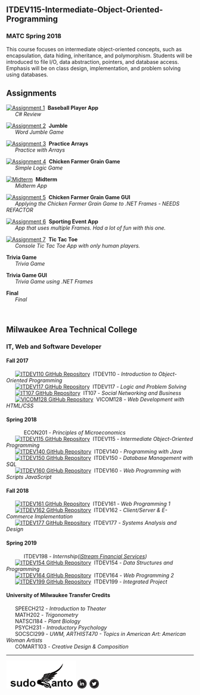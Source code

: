 ITDEV115-Intermediate-Object-Oriented-Programming
------
### MATC Spring 2018

This course focuses on intermediate object-oriented concepts, such as encapsulation, data hiding, inheritance, and polymorphism.  Students will be introduced to file I/O, data abstraction, pointers, and database access.  Emphasis will be on class design, implementation, and problem solving using databases.

Assignments
------

[<img src="https://github.com/favicon.ico" alt="Assignment 1" width="18" height="18">](https://github.com/sudoSanto/ITDEV115-Intermediate-Object-Oriented-Programming/tree/master/BaseballPlayerApplication/BaseballPlayerApplication "Assignment 1")&nbsp;
**Baseball Player App**\
&nbsp;&nbsp;&nbsp;&nbsp;&nbsp;&nbsp;*C# Review*

[<img src="https://github.com/favicon.ico" alt="Assignment 2" width="18" height="18">](https://github.com/sudoSanto/ITDEV115-Intermediate-Object-Oriented-Programming/tree/master/JumbleApp/JumbleApp "Assignment 2")&nbsp;
**Jumble**\
&nbsp;&nbsp;&nbsp;&nbsp;&nbsp;&nbsp;*Word Jumble Game*

[<img src="https://github.com/favicon.ico" alt="Assignment 3" width="18" height="18">](https://github.com/sudoSanto/ITDEV115-Intermediate-Object-Oriented-Programming/tree/master/PracticeArrays/PracticeArrays "Assignment 3")&nbsp;
**Practice Arrays**\
&nbsp;&nbsp;&nbsp;&nbsp;&nbsp;&nbsp;*Practice with Arrays*

[<img src="https://github.com/favicon.ico" alt="Assignment 4" width="18" height="18">](https://github.com/sudoSanto/ITDEV115-Intermediate-Object-Oriented-Programming/tree/master/ChickenFarmerGrain/ChickenFarmerGrain "Assignment 4")&nbsp;
**Chicken Farmer Grain Game**\
&nbsp;&nbsp;&nbsp;&nbsp;&nbsp;&nbsp;*Simple Logic Game*

[<img src="https://github.com/favicon.ico" alt="Midterm" width="18" height="18">](https://github.com/sudoSanto/ITDEV115-Intermediate-Object-Oriented-Programming/tree/master/dalsanto_ElectionProgram_Midterm/dalsanto_ElectionProgram_Midterm "Midterm")&nbsp;
**Midterm**\
&nbsp;&nbsp;&nbsp;&nbsp;&nbsp;&nbsp;*Midterm App*

[<img src="https://github.com/favicon.ico" alt="Assignment 5" width="18" height="18">](https://github.com/sudoSanto/ITDEV115-Intermediate-Object-Oriented-Programming/tree/master/dalsanto_FarmerGameGUI2/dalsanto_FarmerGameGUI2 "Assignment 5")&nbsp;
**Chicken Farmer Grain Game GUI**\
&nbsp;&nbsp;&nbsp;&nbsp;&nbsp;&nbsp;*Applying the Chicken Farmer Grain Game to .NET Frames - NEEDS REFACTOR*

[<img src="https://github.com/favicon.ico" alt="Assignment 6" width="18" height="18">](https://github.com/sudoSanto/ITDEV115-Intermediate-Object-Oriented-Programming/tree/master/SportingEventApp/SportingEventApp "Assignment 6")&nbsp;
**Sporting Event App**\
&nbsp;&nbsp;&nbsp;&nbsp;&nbsp;&nbsp;*App that uses multiple Frames.  Had a lot of fun with this one.*

[<img src="https://github.com/favicon.ico" alt="Assignment 7" width="18" height="18">](https://github.com/sudoSanto/ITDEV115-Intermediate-Object-Oriented-Programming/tree/master/dalsanto_TicTacToe/dalsanto_TicTacToe "Assignment 7")&nbsp;
**Tic Tac Toe**\
&nbsp;&nbsp;&nbsp;&nbsp;&nbsp;&nbsp;*Console Tic Tac Toe App with only human players.*

**Trivia Game**\
&nbsp;&nbsp;&nbsp;&nbsp;&nbsp;&nbsp;*Trivia Game*

**Trivia Game GUI**\
&nbsp;&nbsp;&nbsp;&nbsp;&nbsp;&nbsp;*Trivia Game using .NET Frames*

**Final**\
&nbsp;&nbsp;&nbsp;&nbsp;&nbsp;&nbsp;*Final*

<br/>

Milwaukee Area Technical College
------
### IT, Web and Software Developer
#### Fall 2017
&nbsp;&nbsp;&nbsp;&nbsp;&nbsp;&nbsp;[<img src="https://github.com/favicon.ico" alt="ITDEV110 GitHub Repository" width="18" height="18">](https://github.com/sudoSanto/ITDEV110-Intro-to-Object-Oriented-Programming "ITDEV110 GitHub Repository")&nbsp;
ITDEV110 - *Introduction to Object-Oriented Programming*\
&nbsp;&nbsp;&nbsp;&nbsp;&nbsp;&nbsp;[<img src="https://github.com/favicon.ico" alt="ITDEV117 GitHub Repository" width="18" height="18">](https://github.com/sudoSanto/ITDEV117-Logic-and-Problem-Solving "ITDEV117 GitHub Repository")&nbsp;
ITDEV117 - *Logic and Problem Solving*\
&nbsp;&nbsp;&nbsp;&nbsp;&nbsp;&nbsp;[<img src="https://github.com/favicon.ico" alt="IT107 GitHub Repository" width="18" height="18">](https://github.com/sudoSanto/IT107-Social-Networking-and-Business "IT107 GitHub Repository")&nbsp;
IT107 - *Social Networking and Business*\
&nbsp;&nbsp;&nbsp;&nbsp;&nbsp;&nbsp;[<img src="https://github.com/favicon.ico" alt="VICOM128 GitHub Repository" width="18" height="18">](https://github.com/sudoSanto/VICOM128-Web-Development-with-HTML-CSS "VICOM128 GitHub Repository")&nbsp;
VICOM128 - *Web Development with HTML/CSS*

#### Spring 2018
&nbsp;&nbsp;&nbsp;&nbsp;&nbsp;&nbsp;&nbsp;&nbsp;&nbsp;&nbsp;&nbsp;&nbsp;ECON201 - *Principles of Microeconomics*\
&nbsp;&nbsp;&nbsp;&nbsp;&nbsp;&nbsp;[<img src="https://github.com/favicon.ico" alt="ITDEV115 GitHub Repository" width="18" height="18">](https://github.com/sudoSanto/ITDEV115-Intermediate-Object-Oriented-Programming "ITDEV115 GitHub Repository")&nbsp;
ITDEV115 - *Intermediate Object-Oriented Programming*\
&nbsp;&nbsp;&nbsp;&nbsp;&nbsp;&nbsp;[<img src="https://github.com/favicon.ico" alt="ITDEV140 GitHub Repository" width="18" height="18">](https://github.com/sudoSanto/ITDEV140-Programming-with-Java "ITDEV140 GitHub Repository")&nbsp;
ITDEV140 - *Programming with Java*\
&nbsp;&nbsp;&nbsp;&nbsp;&nbsp;&nbsp;[<img src="https://github.com/favicon.ico" alt="ITDEV150 GitHub Repository" width="18" height="18">](https://github.com/sudoSanto/ITDEV150-Database-Management-with-SQL "ITDEV150 GitHub Repository")&nbsp;
ITDEV150 - *Database Management with SQL*\
&nbsp;&nbsp;&nbsp;&nbsp;&nbsp;&nbsp;[<img src="https://github.com/favicon.ico" alt="ITDEV160 GitHub Repository" width="18" height="18">](https://github.com/sudoSanto/ITDEV160-Web-Programming-With-Scripts-JavaScript "ITDEV160 GitHub Repository")&nbsp;
ITDEV160 - *Web Programming with Scripts JavaScript*

#### Fall 2018
&nbsp;&nbsp;&nbsp;&nbsp;&nbsp;&nbsp;[<img src="https://github.com/favicon.ico" alt="ITDEV161 GitHub Repository" width="18" height="18">](https://github.com/sudoSanto/ITDEV161-Web-Programming-1 "ITDEV161 GitHub Repository")&nbsp;
ITDEV161 - *Web Programming 1*\
&nbsp;&nbsp;&nbsp;&nbsp;&nbsp;&nbsp;[<img src="https://github.com/favicon.ico" alt="ITDEV162 GitHub Repository" width="18" height="18">](https://github.com/sudoSanto/ITDEV162-Client-Server-and-E-Commerce-Implementation "ITDEV162 GitHub Repository")&nbsp;
ITDEV162 - *Client/Server & E-Commerce Implementation*\
&nbsp;&nbsp;&nbsp;&nbsp;&nbsp;&nbsp;[<img src="https://github.com/favicon.ico" alt="ITDEV177 GitHub Repository" width="18" height="18">](https://github.com/sudoSanto/ITDEV177-Systems-Analysis-and-Design "ITDEV177 GitHub Repository")&nbsp;
ITDEV177 - *Systems Analysis and Design*

#### Spring 2019
&nbsp;&nbsp;&nbsp;&nbsp;&nbsp;&nbsp;&nbsp;&nbsp;&nbsp;&nbsp;&nbsp;&nbsp;ITDEV198 - *Internship([iStream Financial Services](https://www.istreamfs.com/ "iStream Financial Services"))*\
&nbsp;&nbsp;&nbsp;&nbsp;&nbsp;&nbsp;[<img src="https://github.com/favicon.ico" alt="ITDEV154 GitHub Repository" width="18" height="18">](https://github.com/sudoSanto/ITDEV154-Data-Structures-and-Programming "ITDEV154 GitHub Repository")&nbsp;
ITDEV154 - *Data Structures and Programming*\
&nbsp;&nbsp;&nbsp;&nbsp;&nbsp;&nbsp;[<img src="https://github.com/favicon.ico" alt="ITDEV164 GitHub Repository" width="18" height="18">](https://github.com/sudoSanto/ITDEV164-Web-Programming-2 "ITDEV164 GitHub Repository")&nbsp;
ITDEV164 - *Web Programming 2*\
&nbsp;&nbsp;&nbsp;&nbsp;&nbsp;&nbsp;[<img src="https://github.com/favicon.ico" alt="ITDEV199 GitHub Repository" width="18" height="18">](https://github.com/sudoSanto/ITDEV199-Integrated-Project "ITDEV199 GitHub Repository")&nbsp;
ITDEV199 - *Integrated Project*

#### University of Milwaukee Transfer Credits
&nbsp;&nbsp;&nbsp;&nbsp;&nbsp;&nbsp;SPEECH212 - *Introduction to Theater*\
&nbsp;&nbsp;&nbsp;&nbsp;&nbsp;&nbsp;MATH202 - *Trigonometry*\
&nbsp;&nbsp;&nbsp;&nbsp;&nbsp;&nbsp;NATSCI184 - *Plant Biology*\
&nbsp;&nbsp;&nbsp;&nbsp;&nbsp;&nbsp;PSYCH231 - *Introductory Psychology*\
&nbsp;&nbsp;&nbsp;&nbsp;&nbsp;&nbsp;SOCSCI299 - *UWM, ARTHIST470 - Topics in American Art: American Woman Artists*\
&nbsp;&nbsp;&nbsp;&nbsp;&nbsp;&nbsp;COMART103 - *Creative Design & Composition*

---
[<img src="https://github.com/sudoSanto/sudoSantoMedia/blob/master/sudoSantoLogoFull.png" alt="Portfolio" height="75">](https://sudosanto.github.io/ "Portfolio")
[<img src="https://github.com/sudoSanto/sudoSantoMedia/blob/master/linkedInIconL.png" alt="LinkedIn" width="25" height="25">](https://www.linkedin.com/in/matthew-j-dalsanto/ "LinkedIn")&nbsp;
[<img src="https://github.com/sudoSanto/sudoSantoMedia/blob/master/twitterIconL.png" alt="@sudoSanto" width="25" height="25">](https://twitter.com/sudoSanto "@sudoSanto")&nbsp;
